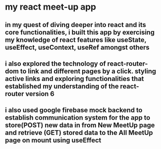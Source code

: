 # my react meet-up app

## in my quest of diving deeper into react and its core functionalities, i built this app by exercising my knowledge  of react features like useState, useEffect, useContext, useRef amongst others
## i also explored the technology of react-router-dom to link and different pages by a click. styling active links and exploring functionalities that established my understanding of the react-router version 6

## i also used google firebase mock backend to establish communication system for the app to store(POST) new data in from New MeetUp page and retrieve (GET) stored data to the All MeetUp page on mount using useEffect
